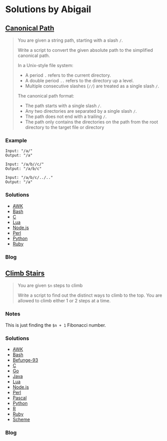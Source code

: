 # Solutions by Abigail
## [Canonical Path](https://perlweeklychallenge.org/blog/perl-weekly-challenge-112/#TASK1)

> You are given a string path, starting with a slash `/`.
>
> Write a script to convert the given absolute path to the simplified
> canonical path.
>
> In a Unix-style file system:
>
> * A period `.` refers to the current directory.
> * A double period `..` refers to the directory up a level.
> * Multiple consecutive slashes (`//`) are treated as a single slash `/`.
>
> The canonical path format:
>
> * The path starts with a single slash `/`.
> * Any two directories are separated by a single slash `/`.
> * The path does not end with a trailing `/`.
> * The path only contains the directories on the path from the root
>   directory to the target file or directory

### Example
~~~~
Input: "/a/"
Output: "/a"

Input: "/a/b//c/"
Output: "/a/b/c"

Input: "/a/b/c/../.."
Output: "/a"
~~~~

### Solutions
* [AWK](awk/ch-1.awk)
* [Bash](bash/ch-1.sh)
* [C](c/ch-1.c)
* [Lua](lua/ch-1.lua)
* [Node.js](node/ch-1.js)
* [Perl](perl/ch-1.pl)
* [Python](python/ch-1.py)
* [Ruby](ruby/ch-1.rb)

### Blog

## [Climb Stairs](https://perlweeklychallenge.org/blog/perl-weekly-challenge-112/#TASK2)

> You are given `$n` steps to climb
>
> Write a script to find out the distinct ways to climb to the top.
> You are allowed to climb either 1 or 2 steps at a time.

### Notes
This is just finding the `$n + 1` Fibonacci number.


### Solutions
* [AWK](awk/ch-2.awk)
* [Bash](bash/ch-2.sh)
* [Befunge-93](befunge-93/ch-2.bf93)
* [C](c/ch-2.c)
* [Go](go/ch-2.go)
* [Java](java/ch-2.java)
* [Lua](lua/ch-2.lua)
* [Node.js](node/ch-2.js)
* [Perl](perl/ch-2.pl)
* [Pascal](pascal/ch-2.p)
* [Python](python/ch-2.py)
* [R](r/ch-2.r)
* [Ruby](ruby/ch-2.rb)
* [Scheme](scheme/ch-2.scm)

### Blog
